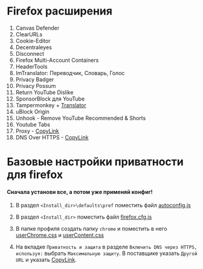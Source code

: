 # Firefox расширения

1. Canvas Defender
2. ClearURLs
3. Cookie-Editor
4. Decentraleyes
5. Disconnect
6. Firefox Multi-Account Containers
7. HeaderTools
8. ImTranslator: Переводчик, Словарь, Голос
9. Privacy Badger
10. Privacy Possum
11. Return YouTube Dislike
12. SponsorBlock для YouTube
13. Tampermonkey + [Translator](https://github.com/ilyhalight/voice-over-translation)
14. uBlock Origin
15. Unhook - Remove YouTube Recommended & Shorts
16. Youtube Tabs
17. Proxy - [CopyLink](https://p.thenewone.lol:8443/proxy.pac)
18. DNS Over HTTPS - [CopyLink](https://1.1.1.1/dns-query)

# Базовые настройки приватности для firefox

#### Сначала установи все, а потом уже применяй конфиг!

1. В раздел `<Install_dir>\defaults\pref` поместить файл [autoconfig.js](js/autoconfig.js)

1. В раздел `<Install_dir>` поместить файл [firefox.cfg.js](js/firefox.cfg.js)

1. В папке профиля создать папку `chrome` и поместить в него [userChrome.css](chrome/userChrome.css) и [userContent.css](chrome/userContent.css)

1. На вкладке `Приватность и защита` в разделе `Включить DNS через HTTPS, используя:` выбрать `Максимальную защиту`. В поставщике указать `Другой URL` и указать [CopyLink](https://freedns.controld.com/p1).
